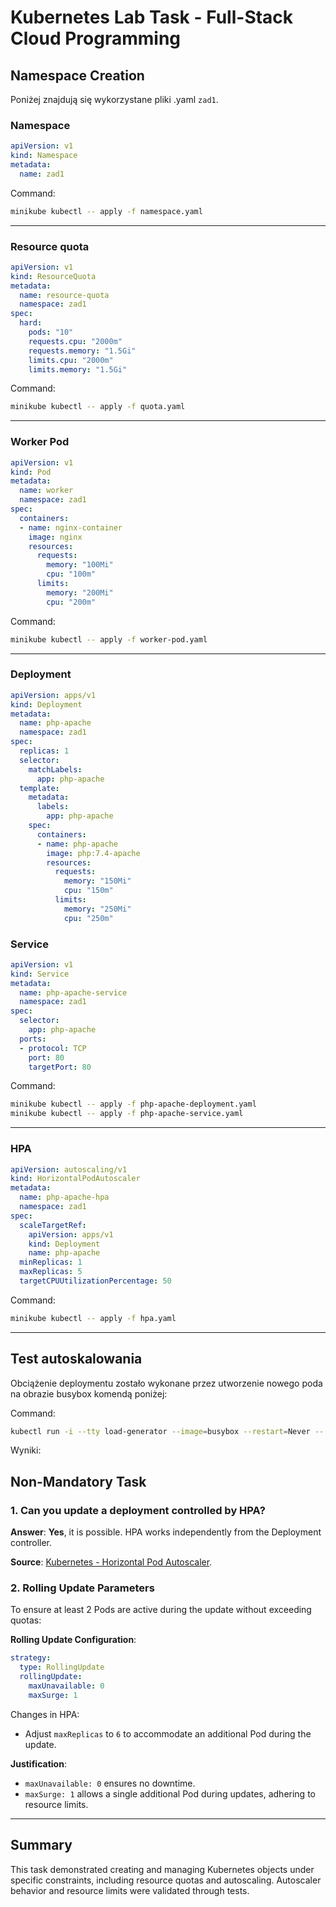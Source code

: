 
# Kubernetes Lab Task - Full-Stack Cloud Programming

## **Namespace Creation**
Poniżej znajdują się wykorzystane pliki .yaml `zad1`.

### **Namespace**
```yaml
apiVersion: v1
kind: Namespace
metadata:
  name: zad1
```

Command:
```bash
minikube kubectl -- apply -f namespace.yaml
```

---
### **Resource quota**
```yaml
apiVersion: v1
kind: ResourceQuota
metadata:
  name: resource-quota
  namespace: zad1
spec:
  hard:
    pods: "10"
    requests.cpu: "2000m"
    requests.memory: "1.5Gi"
    limits.cpu: "2000m"
    limits.memory: "1.5Gi"
```

Command:
```bash
minikube kubectl -- apply -f quota.yaml
```

---


### **Worker Pod**
```yaml
apiVersion: v1
kind: Pod
metadata:
  name: worker
  namespace: zad1
spec:
  containers:
  - name: nginx-container
    image: nginx
    resources:
      requests:
        memory: "100Mi"
        cpu: "100m"
      limits:
        memory: "200Mi"
        cpu: "200m"
```

Command:
```bash
minikube kubectl -- apply -f worker-pod.yaml
```

---


### **Deployment**
```yaml
apiVersion: apps/v1
kind: Deployment
metadata:
  name: php-apache
  namespace: zad1
spec:
  replicas: 1
  selector:
    matchLabels:
      app: php-apache
  template:
    metadata:
      labels:
        app: php-apache
    spec:
      containers:
      - name: php-apache
        image: php:7.4-apache
        resources:
          requests:
            memory: "150Mi"
            cpu: "150m"
          limits:
            memory: "250Mi"
            cpu: "250m"
```

### **Service**
```yaml
apiVersion: v1
kind: Service
metadata:
  name: php-apache-service
  namespace: zad1
spec:
  selector:
    app: php-apache
  ports:
  - protocol: TCP
    port: 80
    targetPort: 80
```

Command:
```bash
minikube kubectl -- apply -f php-apache-deployment.yaml
minikube kubectl -- apply -f php-apache-service.yaml
```

---


### **HPA**
```yaml
apiVersion: autoscaling/v1
kind: HorizontalPodAutoscaler
metadata:
  name: php-apache-hpa
  namespace: zad1
spec:
  scaleTargetRef:
    apiVersion: apps/v1
    kind: Deployment
    name: php-apache
  minReplicas: 1
  maxReplicas: 5
  targetCPUUtilizationPercentage: 50
```

Command:
```bash
minikube kubectl -- apply -f hpa.yaml
```

---

## **Test autoskalowania**
Obciążenie deploymentu zostało wykonane przez utworzenie nowego poda na obrazie busybox komendą poniżej:

Command:
```bash
kubectl run -i --tty load-generator --image=busybox --restart=Never -- /bin/sh -c "while true; do wget -q -O- http://php-apache-service.zad1.svc.cluster.local; done"
```

Wyniki:


## **Non-Mandatory Task**
### **1. Can you update a deployment controlled by HPA?**
**Answer**: **Yes**, it is possible. HPA works independently from the Deployment controller. 

**Source**: [Kubernetes - Horizontal Pod Autoscaler](https://kubernetes.io/docs/tasks/run-application/horizontal-pod-autoscale/).

### **2. Rolling Update Parameters**
To ensure at least 2 Pods are active during the update without exceeding quotas:

**Rolling Update Configuration**:
```yaml
strategy:
  type: RollingUpdate
  rollingUpdate:
    maxUnavailable: 0
    maxSurge: 1
```

Changes in HPA:
- Adjust `maxReplicas` to `6` to accommodate an additional Pod during the update.

**Justification**:
- `maxUnavailable: 0` ensures no downtime.
- `maxSurge: 1` allows a single additional Pod during updates, adhering to resource limits.

---

## **Summary**
This task demonstrated creating and managing Kubernetes objects under specific constraints, including resource quotas and autoscaling. Autoscaler behavior and resource limits were validated through tests.
